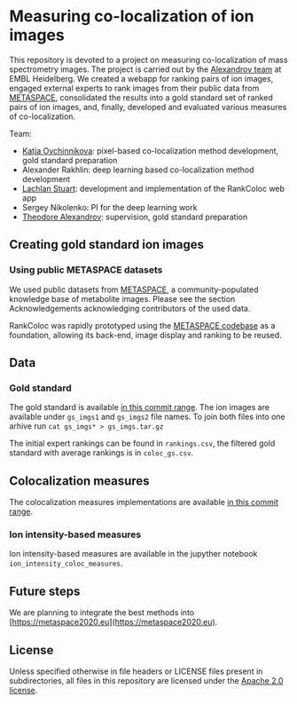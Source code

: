 # Measuring co-localization of ion images

This repository is devoted to a project on measuring co-localization of mass spectrometry images. The project is carried out by the [Alexandrov team](https://www.embl.de/research/units/scb/alexandrov/) at EMBL Heidelberg. We created a webapp for ranking pairs of ion images, engaged external experts to rank images from their public data from [METASPACE](http://metaspace2020.eu), consolidated the results into a gold standard set of ranked pairs of ion images, and, finally, developed and evaluated various measures of co-localization.

Team:

- [Katja Ovchinnikova](http://ovchinnikova.me/): pixel-based co-localization method development, gold standard preparation
- Alexander Rakhlin: deep learning based co-localization method development
- [Lachlan Stuart](https://github.com/LachlanStuart): development and implementation of the RankColoc web app
- Sergey Nikolenko: PI for the deep learning work
- [Theodore Alexandrov](https://www.embl.de/research/units/scb/alexandrov/members/index.php?s_personId=CP-60020464): supervision, gold standard preparation

## Creating gold standard ion images

### Using public METASPACE datasets

We used public datasets from [METASPACE](http://metaspace2020.eu), a community-populated knowledge base of metabolite images. Please see the section Acknowledgements acknowledging contributors of the used data.

RankColoc was rapidly prototyped using the [METASPACE codebase](https://github.com/metaspace2020/metaspace/) as a foundation,
allowing its back-end, image display and ranking to be reused.

## Data

### Gold standard

The gold standard is available [in this commit range](https://github.com/metaspace2020/offsample/coloc/GS).
The ion images are available under `gs_imgs1` and `gs_imgs2` file names. To join both files into one arhive run `cat gs_imgs* > gs_imgs.tar.gz`

The initial expert rankings can be found in `rankings.csv`, the filtered gold standard with average rankings is in `coloc_gs.csv`.

## Colocalization measures

The colocalization measures implementations are available [in this commit range](https://github.com/metaspace2020/offsample/coloc/measures).

### Ion intensity-based measures

Ion intensity-based measures are available in the jupyther notebook `ion_intensity_coloc_measures`.

## Future steps

We are planning to integrate the best methods into [https://metaspace2020.eu](https://metaspace2020.eu).

## License

Unless specified otherwise in file headers or LICENSE files present in subdirectories, all files in this repository are licensed under the [Apache 2.0 license](LICENSE).
